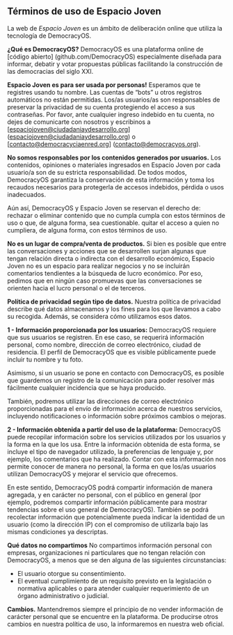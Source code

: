 Términos de uso de Espacio Joven
------------------------------
La web de *Espacio Joven* es un ámbito de deliberación online que utiliza la tecnología de DemocracyOS.

**¿Qué es DemocracyOS?**
DemocracyOS es una plataforma online de [código abierto] (github.com/DemocracyOS) especialmente diseñada para informar, debatir y votar propuestas públicas facilitando la construcción de las democracias del siglo XXI.

**Espacio Joven es para ser usada por personas!**
Esperamos que te registres usando tu nombre. Las cuentas de “bots” u otros registros automáticos no están permitidas. Los/as usuarios/as son responsables de preservar la privacidad de su cuenta protegiendo el acceso a sus contraseñas. 
Por favor, ante cualquier ingreso indebido en tu cuenta, no dejes de comunicarte con nosotros y escribinos a [espaciojoven@ciudadaniaydesarrollo.org] (espaciojoven@ciudadaniaydesarrollo.org) o [contacto@democracyciaenred.org] (contacto@democracyos.org).

**No somos responsables por los contenidos generados por usuarios.**
Los contenidos, opiniones o materiales ingresados en Espacio Joven por cada usuario/a son de su estricta responsabilidad. De todos modos, DemocracyOS garantiza la conservación de esta información y toma los recaudos necesarios para protegerla de accesos indebidos, pérdida o usos inadecuados.

Aún así, DemocracyOS y Espacio Joven se reservan el derecho de:
rechazar o eliminar contenido que no cumpla cumpla con estos términos de uso o que, de alguna forma, sea cuestionable.
quitar el acceso a quien no cumpliera, de alguna forma, con estos términos de uso.
 
**No es un lugar de compra/venta de productos.**
Si bien es posible que entre las conversaciones y acciones que se desarrollen surjan algunas que tengan relación directa o indirecta con el desarrollo económico, Espacio Joven no es un espacio para realizar negocios y no se incluirán comentarios tendientes a la búsqueda de lucro económico. Por eso, pedimos que en ningún caso promuevas que las conversaciones se orienten hacia el lucro personal o el de terceros.
 
**Política de privacidad según tipo de datos.**
Nuestra política de privacidad describe qué datos almacenamos y los fines para los que llevamos a cabo su recogida. Además, se considera cómo utilizamos esos datos.
 
**1 - Información proporcionada por los usuarios:** DemocracyOS requiere que sus usuarios se registren. En ese caso, se requerirá información personal, como nombre, dirección de correo electrónico, ciudad de residencia. El perfil de DemocracyOS que es visible públicamente puede incluir tu nombre y tu foto.
 
Asimismo, si un usuario se pone en contacto con DemocracyOS, es posible que guardemos un registro de la comunicación para poder resolver más fácilmente cualquier incidencia que se haya producido.
 
También, podremos utilizar las direcciones de correo electrónico proporcionadas para el envío de información acerca de nuestros servicios, incluyendo notificaciones o información sobre próximos cambios o mejoras.
 
**2 - Información obtenida a partir del uso de la plataforma:** DemocracyOS puede recopilar información sobre los servicios utilizados por los usuarios y la forma en la que los usa. Entre la información obtenida de esta forma, se incluye el tipo de navegador utilizado, la preferencias de lenguaje y, por ejemplo, los comentarios que ha realizado. Contar con esta información nos permite conocer de manera no personal, la forma en que los/as usuarios utilizan DemocracyOS y mejorar el servicio que ofrecemos.
 
En este sentido, DemocracyOS podrá compartir información de manera agregada, y en carácter no personal, con el público en general (por ejemplo, podremos compartir información públicamente para mostrar tendencias sobre el uso general de DemocracyOS). También se podrá recolectar información que potencialmente pueda indicar la identidad de un usuario (como la dirección IP) con el compromiso de utilizarla bajo las mismas condiciones ya descriptas.

**Qué datos no compartimos**
No compartimos información personal con empresas, organizaciones ni particulares que no tengan relación con DemocracyOS, a menos que se den alguna de las siguientes circunstancias:
- El usuario otorgue su consentimiento.
- El eventual cumplimiento de un requisito previsto en la legislación o normativa aplicables o para atender cualquier requerimiento de un órgano administrativo o judicial.

**Cambios.**
Mantendremos siempre el principio de no vender información de carácter personal que se encuentre en la plataforma. De producirse otros cambios en nuestra política de uso, la informaremos en nuestra web oficial.
